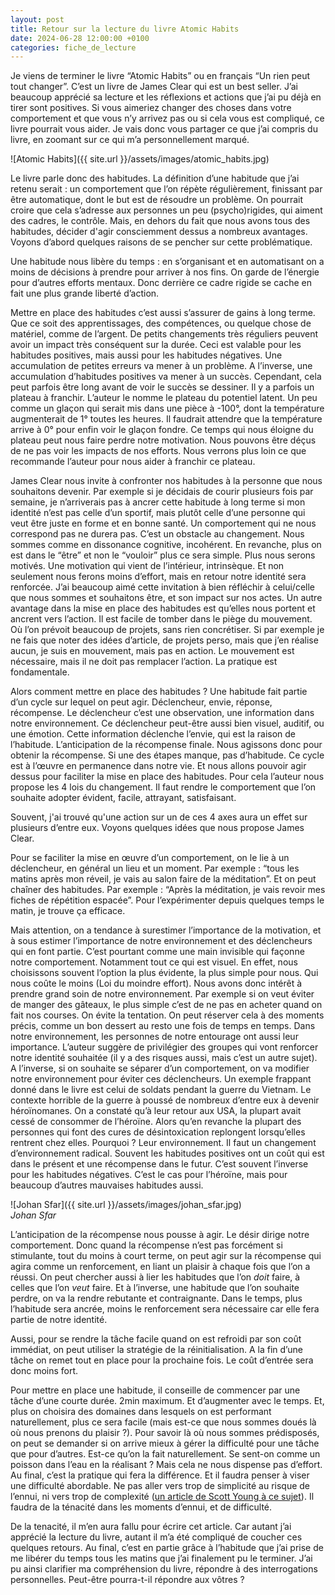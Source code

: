 ```yaml
---
layout: post
title: Retour sur la lecture du livre Atomic Habits
date: 2024-06-28 12:00:00 +0100
categories: fiche_de_lecture
---
```

Je viens de terminer le livre “Atomic Habits” ou en français “Un rien peut tout changer”. 
C’est un livre de James Clear qui est un best seller. 
J’ai beaucoup apprécié sa lecture et les réflexions et actions que j’ai pu déjà en tirer sont positives. 
Si vous aimeriez changer des choses dans votre comportement et que vous n’y arrivez pas ou si cela vous est compliqué, ce livre pourrait vous aider. 
Je vais donc vous partager ce que j’ai compris du livre, en zoomant sur ce qui m’a personnellement marqué. 

![Atomic Habits]({{ site.url }}/assets/images/atomic_habits.jpg)

Le livre parle donc des habitudes. 
La définition d’une habitude que j’ai retenu serait : un comportement que l’on répète régulièrement, finissant par être automatique, dont le but est de résoudre un problème. 
On pourrait croire que cela s’adresse aux personnes un peu (psycho)rigides, qui aiment des cadres, le contrôle. 
Mais, en dehors du fait que nous avons tous des habitudes, décider d'agir consciemment dessus a nombreux avantages. 
Voyons d’abord quelques raisons de se pencher sur cette problématique. 

Une habitude nous libère du temps : en s’organisant et en automatisant on a moins de décisions à prendre pour arriver à nos fins.
On garde de l’énergie pour d’autres efforts mentaux. 
Donc derrière ce cadre rigide se cache en fait une plus grande liberté d’action. 

Mettre en place des habitudes c’est aussi s’assurer de gains à long terme.
Que ce soit des apprentissages, des compétences, ou quelque chose de matériel, comme de l’argent.
De petits changements très réguliers peuvent avoir un impact très conséquent sur la durée.
Ceci est valable pour les habitudes positives, mais aussi pour les habitudes négatives.
Une accumulation de petites erreurs va mener à un problème.
A l’inverse, une accumulation d’habitudes positives va mener à un succès.
Cependant, cela peut parfois être long avant de voir le succès se dessiner.
Il y a parfois un plateau à franchir.
L’auteur le nomme le plateau du potentiel latent.
Un peu comme un glaçon qui serait mis dans une pièce à -100°, dont la température augmenterait de 1° toutes les heures.
Il faudrait attendre que la température arrive à 0° pour enfin voir le glaçon fondre.
Ce temps qui nous éloigne du plateau peut nous faire perdre notre motivation.
Nous pouvons être déçus de ne pas voir les impacts de nos efforts.
Nous verrons plus loin ce que recommande l’auteur pour nous aider à franchir ce plateau. 

James Clear nous invite à confronter nos habitudes à la personne que nous souhaitons devenir.
Par exemple si je décidais de courir plusieurs fois par semaine, je n’arriverais pas à ancrer cette habitude à long terme si mon identité n’est pas celle d’un sportif, mais plutôt celle d’une personne qui veut être juste en forme et en bonne santé.
Un comportement qui ne nous correspond pas ne durera pas.
C’est un obstacle au changement.
Nous sommes comme en dissonance cognitive, incohérent.
En revanche, plus on est dans le “être” et non le “vouloir” plus ce sera simple.
Plus nous serons motivés.
Une motivation qui vient de l’intérieur, intrinsèque.
Et non seulement nous ferons moins d’effort, mais en retour notre identité sera renforcée.
J’ai beaucoup aimé cette invitation à bien réfléchir à celui/celle que nous sommes et souhaitons être, et son impact sur nos actes. 
Un autre avantage dans la mise en place des habitudes est qu’elles nous portent et ancrent vers l’action.
Il est facile de tomber dans le piège du mouvement.
Où l’on prévoit beaucoup de projets, sans rien concrétiser.
Si par exemple je ne fais que noter des idées d’article, de projets perso, mais que j’en réalise aucun, je suis en mouvement, mais pas en action.
Le mouvement est nécessaire, mais il ne doit pas remplacer l’action.
La pratique est fondamentale. 

Alors comment mettre en place des habitudes ? 
Une habitude fait partie d’un cycle sur lequel on peut agir. 
Déclencheur, envie, réponse, récompense. 
Le déclencheur c’est une observation, une information dans notre environnement.
Ce déclencheur peut-être aussi bien visuel, auditif, ou une émotion.
Cette information déclenche l’envie, qui est la raison de l’habitude.
L’anticipation de la récompense finale.
Nous agissons donc pour obtenir la récompense.
Si une des étapes manque, pas d’habitude.
Ce cycle est à l’œuvre en permanence dans notre vie.
Et nous allons pouvoir agir dessus pour faciliter la mise en place des habitudes.
Pour cela l’auteur nous propose les 4 lois du changement.
Il faut rendre le comportement que l’on souhaite adopter évident, facile, attrayant, satisfaisant. 

Souvent, j'ai trouvé qu'une action sur un de ces 4 axes aura un effet sur plusieurs d’entre eux.
Voyons quelques idées que nous propose James Clear. 

Pour se faciliter la mise en œuvre d’un comportement, on le lie à un déclencheur, en général un lieu et un moment.
Par exemple : “tous les matins après mon réveil, je vais au salon faire de la méditation”.
Et on peut chaîner des habitudes.
Par exemple : “Après la méditation, je vais revoir mes fiches de répétition espacée”.
Pour l’expérimenter depuis quelques temps le matin, je trouve ça efficace. 

Mais attention, on a tendance à surestimer l’importance de la motivation, et à sous estimer l’importance de notre environnement et des déclencheurs qui en font partie.
C’est pourtant comme une main invisible qui façonne notre comportement.
Notamment tout ce qui est visuel.
En effet, nous choisissons souvent l’option la plus évidente, la plus simple pour nous.
Qui nous coûte le moins (Loi du moindre effort).
Nous avons donc intérêt à prendre grand soin de notre environnement.
Par exemple si on veut éviter de manger des gâteaux, le plus simple c’est de ne pas en acheter quand on fait nos courses.
On évite la tentation.
On peut réserver cela à des moments précis, comme un bon dessert au resto une fois de temps en temps.
Dans notre environnement, les personnes de notre entourage ont aussi leur importance.
L’auteur suggère de privilégier des groupes qui vont renforcer notre identité souhaitée (il y a des risques aussi, mais c’est un autre sujet). 
A l’inverse, si on souhaite se séparer d’un comportement, on va modifier notre environnement pour éviter ces déclencheurs.
Un exemple frappant donné dans le livre est celui de soldats pendant la guerre du Vietnam.
Le contexte horrible de la guerre à poussé de nombreux d’entre eux à devenir héroïnomanes.
On a constaté qu’à leur retour aux USA, la plupart avait cessé de consommer de l’héroïne.
Alors qu’en revanche la plupart des personnes qui font des cures de désintoxication replongent lorsqu’elles rentrent chez elles.
Pourquoi ? 
Leur environnement.
Il faut un changement d’environnement radical.
Souvent les habitudes positives ont un coût qui est dans le présent et une récompense dans le futur.
C’est souvent l’inverse pour les habitudes négatives.
C’est le cas pour l’héroïne, mais pour beaucoup d’autres mauvaises habitudes aussi.

![Johan Sfar]({{ site.url }}/assets/images/johan_sfar.jpg)  
*Johan Sfar*

L’anticipation de la récompense nous pousse à agir.
Le désir dirige notre comportement.
Donc quand la récompense n’est pas forcément si stimulante, tout du moins à court terme, on peut agir sur la récompense qui agira comme un renforcement, en liant un plaisir à chaque fois que l’on a réussi.
On peut chercher aussi à lier les habitudes que l’on *doit* faire, à celles que l’on *veut* faire.
Et à l’inverse, une habitude que l’on souhaite perdre, on va la rendre rebutante et contraignante.
Dans le temps, plus l’habitude sera ancrée, moins le renforcement sera nécessaire car elle fera partie de notre identité. 

Aussi, pour se rendre la tâche facile quand on est refroidi par son coût immédiat, on peut utiliser la stratégie de la réinitialisation.
A la fin d’une tâche on remet tout en place pour la prochaine fois.
Le coût d’entrée sera donc moins fort. 

Pour mettre en place une habitude, il conseille de commencer par une tâche d’une courte durée. 
2min maximum.
Et d’augmenter avec le temps.
Et, plus on choisira des domaines dans lesquels on est performant naturellement, plus ce sera facile (mais est-ce que nous sommes doués là où nous prenons du plaisir ?).
Pour savoir là où nous sommes prédisposés, on peut se demander si on arrive mieux à gérer la difficulté pour une tâche que pour d’autres.
Est-ce qu’on la fait naturellement.
Se sent-on comme un poisson dans l’eau en la réalisant ? 
Mais cela ne nous dispense pas d’effort.
Au final, c’est la pratique qui fera la différence.
Et il faudra penser à viser une difficulté abordable.
Ne pas aller vers trop de simplicité au risque de l’ennui, ni vers trop de complexité ([un article de Scott Young à ce sujet](https://www.scotthyoung.com/blog/2022/07/05/85-percent-rule/)).
Il faudra de la ténacité dans les moments d’ennui, et de difficulté. 

De la tenacité, il m’en aura fallu pour écrire cet article.
Car autant j’ai apprécié la lecture du livre, autant il m’a été compliqué de coucher ces quelques retours.
Au final, c’est en partie grâce à l’habitude que j’ai prise de me libérer du temps tous les matins que j’ai finalement pu le terminer.
J’ai pu ainsi clarifier ma compréhension du livre, répondre à des interrogations personnelles.
Peut-être pourra-t-il répondre aux vôtres ?